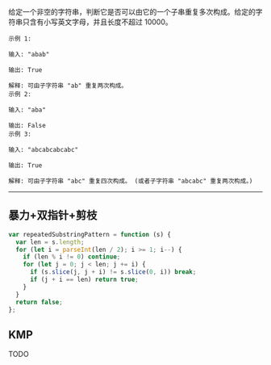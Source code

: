 给定一个非空的字符串，判断它是否可以由它的一个子串重复多次构成。给定的字符串只含有小写英文字母，并且长度不超过 10000。

```
示例 1:

输入: "abab"

输出: True

解释: 可由子字符串 "ab" 重复两次构成。
示例 2:

输入: "aba"

输出: False
示例 3:

输入: "abcabcabcabc"

输出: True

解释: 可由子字符串 "abc" 重复四次构成。 (或者子字符串 "abcabc" 重复两次构成。)
```

---

## 暴力+双指针+剪枝

```javascript
var repeatedSubstringPattern = function (s) {
  var len = s.length;
  for (let i = parseInt(len / 2); i >= 1; i--) {
    if (len % i != 0) continue;
    for (let j = 0; j < len; j += i) {
      if (s.slice(j, j + i) != s.slice(0, i)) break;
      if (j + i == len) return true;
    }
  }
  return false;
};
```

## KMP

TODO
